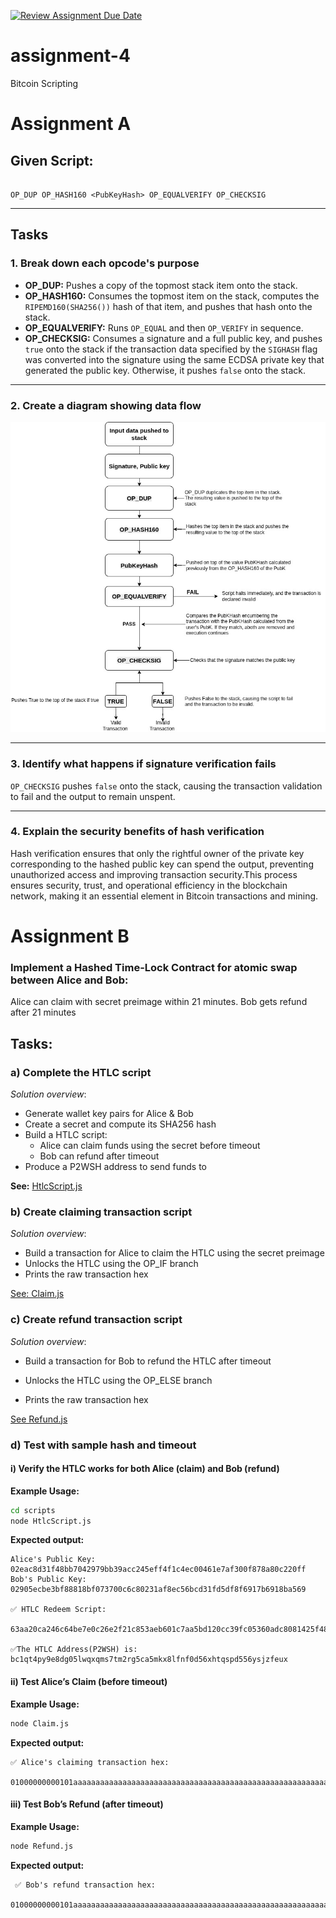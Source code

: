 [![Review Assignment Due Date](https://classroom.github.com/assets/deadline-readme-button-22041afd0340ce965d47ae6ef1cefeee28c7c493a6346c4f15d667ab976d596c.svg)](https://classroom.github.com/a/1neRm4kC)
# assignment-4
Bitcoin Scripting


# Assignment A

## Given Script:

```

OP_DUP OP_HASH160 <PubKeyHash> OP_EQUALVERIFY OP_CHECKSIG
```


---

## Tasks

### 1. Break down each opcode's purpose
- **OP_DUP:** Pushes a copy of the  topmost stack item onto the stack.  
- **OP_HASH160:** Consumes the topmost item on the stack, computes the `RIPEMD160(SHA256())` hash of that item, and pushes that hash onto the stack.  
- **OP_EQUALVERIFY:** Runs `OP_EQUAL` and then `OP_VERIFY` in sequence.  
- **OP_CHECKSIG:** Consumes a signature and a full public key, and pushes `true` onto the stack if the transaction data specified by the `SIGHASH` flag was converted into the signature using the same ECDSA private key that generated the public key. Otherwise, it pushes `false` onto the stack.  

---

### 2. Create a diagram showing data flow

![Data Flow Diagram](./dfd.jpg)

---

### 3. Identify what happens if signature verification fails
`OP_CHECKSIG` pushes `false` onto the stack, causing the transaction validation to fail and the output to remain unspent.

---

### 4. Explain the security benefits of hash verification
Hash verification ensures that only the rightful owner of the private key corresponding to the hashed public key can spend the output, preventing unauthorized access and improving transaction security.This process ensures security, trust, and operational efficiency in the blockchain network, making it an essential element in Bitcoin transactions and mining.




# Assignment B

### Implement a Hashed Time-Lock Contract for atomic swap between Alice and Bob:

Alice can claim with secret preimage within 21 minutes. Bob gets refund after 21 minutes

## Tasks:

### a) Complete the HTLC script

*Solution overview*:

- Generate wallet key pairs for Alice & Bob
- Create a secret and compute its SHA256 hash
- Build a HTLC script:
  - Alice can claim funds using the secret before timeout
  - Bob can refund after timeout
- Produce a P2WSH address to send funds to

**See:** [HtlcScript.js](./HtlcScript.js)


### b) Create claiming transaction script

*Solution overview*:

- Build a transaction for Alice to claim the HTLC using the secret preimage
- Unlocks the HTLC using the OP_IF branch
- Prints the raw transaction hex

[See: Claim.js](./Claim.js)


### c) Create refund transaction script

*Solution overview*:

- Build a transaction for Bob to refund the HTLC after timeout

- Unlocks the HTLC using the OP_ELSE branch

- Prints the raw transaction hex

[See Refund.js](./Refund.js)


### d) Test with sample hash and timeout

#### i) Verify the HTLC works for both Alice (claim) and Bob (refund)

**Example Usage:**

```bash
cd scripts
node HtlcScript.js
```

**Expected output:**
```
Alice's Public Key: 02eac8d31f48bb7042979bb39acc245eff4f1c4ec00461e7af300f878a80c220ff
Bob's Public Key: 02905ecbe3bf88818bf073700c6c80231af8ec56bcd31fd5df8f6917b6918ba569

✅ HTLC Redeem Script:
 63aa20ca246c64be7e0c26e2f21c853aeb601c7aa5bd120cc39fc05360adc8081425f4882102eac8d31f48bb7042979bb39acc245eff4f1c4ec00461e7af300f878a80c220ff6702c800b1752102905ecbe3bf88818bf073700c6c80231af8ec56bcd31fd5df8f6917b6918ba56968ac

✅The HTLC Address(P2WSH) is: bc1qt4py9e8dg05lwqxqms7tm2rg5ca5mkx8lfnf0d56xhtqspd556ysjzfeux
```

#### ii) Test Alice’s Claim (before timeout)

**Example Usage:**

```bash
node Claim.js
```

**Expected output:**
```
✅ Alice's claiming transaction hex:
 01000000000101aaaaaaaaaaaaaaaaaaaaaaaaaaaaaaaaaaaaaaaaaaaaaaaaaaaaaaaaaaaaaaaa0000000000fdffffff01b88201000000000017a9144b07651e30ae432a486a1461b31477cc755c0dbb8700000000
```

#### iii) Test Bob’s Refund (after timeout)

**Example Usage:**

```bash
node Refund.js
```

**Expected output:**
```
 ✅ Bob's refund transaction hex:
 01000000000101aaaaaaaaaaaaaaaaaaaaaaaaaaaaaaaaaaaaaaaaaaaaaaaaaaaaaaaaaaaaaaaa0000000000fdffffff01b88201000000000017a91438d07fc92a4a302ef12596affef54bc1759a3e318700000000
```
